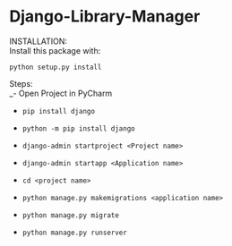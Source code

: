 # Django-Library-Manager  

INSTALLATION:  
Install this package with:  

`
python setup.py install
`
  
Steps:  
_- Open Project in PyCharm  
- `pip install django`  
- `python -m pip install django`  
- `django-admin startproject <Project name>`  
- `django-admin startapp <Application name>`  
  
- `cd <project name>`  
- `python manage.py makemigrations <application name>`  
- `python manage.py migrate`  
- `python manage.py runserver`   
 
